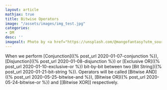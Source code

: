 ```yaml
---
layout: article
mathjax: true
title: Bitwise Operators
image: "/assets/images/img_test.jpg"
categories:
- DM
desc: '' 
imagealt: Photo by <a href="https://unsplash.com/@mangofantasy?utm_source=unsplash&utm_medium=referral&utm_content=creditCopyText">Tim Johnson</a> on <a href="https://unsplash.com/s/photos/logic?utm_source=unsplash&utm_medium=referral&utm_content=creditCopyText">Unsplash</a>
---
```


When we perform [Conjunction]({% post_url 2020-01-07-conjunction %}), [Disjunction]({% post_url 2020-01-08-disjunction %}) or [Exclusive OR]({% post_url 2020-01-10-exclusive-or %}) bit-by-bit between two [Bit String]({% post_url 2020-01-21-bit-string %}). Operators will be called [Bitwise AND]({% post_url 2020-05-25-bitwise-and %}), [Bitwise OR]({% post_url 2020-05-24-bitwise-or %}) and [[Bitwise XOR]] respectively.